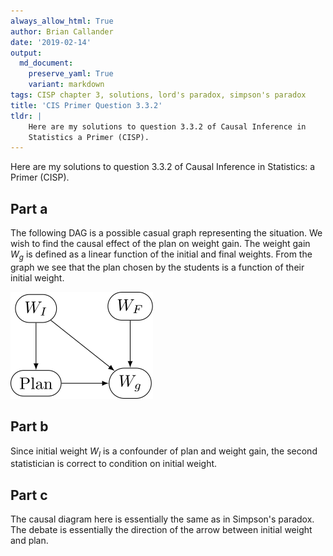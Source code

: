 ```yaml
---
always_allow_html: True
author: Brian Callander
date: '2019-02-14'
output:
  md_document:
    preserve_yaml: True
    variant: markdown
tags: CISP chapter 3, solutions, lord's paradox, simpson's paradox
title: 'CIS Primer Question 3.3.2'
tldr: |
    Here are my solutions to question 3.3.2 of Causal Inference in
    Statistics a Primer (CISP).
---
```


Here are my solutions to question 3.3.2 of Causal Inference in
Statistics: a Primer (CISP).

<!--more-->
Part a
------

The following DAG is a possible casual graph representing the situation.
We wish to find the causal effect of the plan on weight gain. The weight
gain $W_g$ is defined as a linear function of the initial and final
weights. From the graph we see that the plan chosen by the students is a
function of their initial weight.

![](tikz/question_3_3_2.svg)

Part b
------

Since initial weight $W_I$ is a confounder of plan and weight gain, the
second statistician is correct to condition on initial weight.

Part c
------

The causal diagram here is essentially the same as in Simpson's paradox.
The debate is essentially the direction of the arrow between initial
weight and plan.
